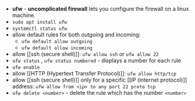 - **ufw** - **uncomplicated firewall** lets you configure the firewall on a linux machine.
- `sudo apt install ufw`
- `systemctl status ufw`
- allow default rules for both outgoing and incoming:
	- `ufw default allow outgoing`
	- `ufw default allow incoming`
- allow [[ssh (secure shell)]]: `ufw allow ssh` or `ufw allow 22`
- `ufw status` , `ufw status numbered` - displays a number for each rule
- `ufw enable`
- allow [[HTTP (Hypertext Transfer Protocol)]]: `ufw allow http/tcp`
- allow [[ssh (secure shell)]] only for a specific [[IP (internet protocol)]] address: `ufw allow from <ip> to any port 22 proto tcp`
- `ufw delete <number>` - delete the rule which has the number `<number>`